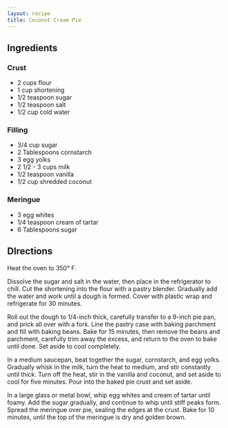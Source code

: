 ```yaml
---
layout: recipe
title: Coconut Cream Pie
---
```


## Ingredients


### Crust

* 2 cups flour
* 1 cup shortening
* 1/2 teaspoon sugar
* 1/2 teaspoon salt
* 1/2 cup cold water

### Filling

* 3/4 cup sugar
* 2 Tablespoons cornstarch
* 3 egg yolks
* 2 1/2 - 3 cups milk
* 1/2 teaspoon vanilla
* 1/2 cup shredded coconut

### Meringue

* 3 egg whites
* 1/4 teaspoon cream of tartar
* 6 Tablespoons sugar

## DIrections

Heat the oven to 350° F.

Dissolve the sugar and salt in the water, then place in the refrigerator
to chill. Cut the shortening into the flour with a pastry blender.
Gradually add the water and work until a dough is formed. Cover with
plastic wrap and refrigerate for 30 minutes.

Roll out the dough to 1/4-inch thick, carefully transfer to a 9-inch pie
pan, and prick all over with a fork. Line the pastry case with baking
parchment and fill with baking beans. Bake for 15 minutes, then remove
the beans and parchment, carefully trim away the excess, and return to
the oven to bake until done. Set aside to cool completely.

In a medium saucepan, beat together the sugar, cornstarch, and egg
yolks. Gradually whisk in the milk, turn the heat to medium, and stir
constantly until thick. Turn off the heat, stir in the vanilla and
coconut, and set aside to cool for five minutes. Pour into the baked pie
crust and set aside.

In a large glass or metal bowl, whip egg whites and cream of tartar
until foamy. Add the sugar gradually, and continue to whip until stiff
peaks form. Spread the meringue over pie, sealing the edges at the
crust. Bake for 10 minutes, until the top of the meringue is dry and
golden brown.
